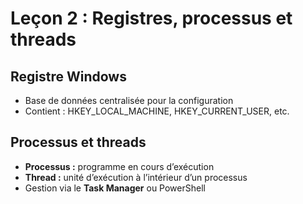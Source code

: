 # Leçon 2 : Registres, processus et threads

## Registre Windows
- Base de données centralisée pour la configuration
- Contient : HKEY_LOCAL_MACHINE, HKEY_CURRENT_USER, etc.

## Processus et threads
- **Processus :** programme en cours d’exécution
- **Thread :** unité d’exécution à l’intérieur d’un processus
- Gestion via le **Task Manager** ou PowerShell
